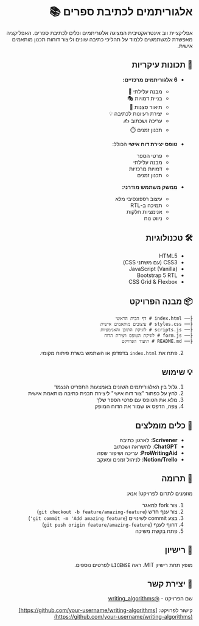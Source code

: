 <div dir="rtl">

# אלגוריתמים לכתיבת ספרים 📚

אפליקציית ווב אינטראקטיבית המציגה אלגוריתמים וכלים לכתיבת ספרים. האפליקציה מאפשרת למשתמשים ללמוד על תהליכי כתיבה שונים וליצור דוחות תכנון מותאמים אישית.

## 🌟 תכונות עיקריות

- **6 אלגוריתמים מרכזיים:**
  - מבנה עלילתי 🧩
  - בניית דמויות 🎭
  - תיאור סצנות 🌅
  - יצירת רעיונות לכתיבה 💡
  - עריכה ושכתוב ✍️
  - תכנון זמנים ⏱️

- **טופס יצירת דוח אישי** הכולל:
  - פרטי הספר
  - מבנה עלילתי
  - דמויות מרכזיות
  - תכנון זמנים

- **ממשק משתמש מודרני:**
  - עיצוב רספונסיבי מלא
  - תמיכה ב-RTL
  - אנימציות חלקות
  - ניווט נוח

## 🛠 טכנולוגיות

- HTML5
- CSS3 (עם משתני CSS)
- JavaScript (Vanilla)
- Bootstrap 5 RTL
- CSS Grid & Flexbox

## 📦 מבנה הפרויקט

```
├── index.html # דף הבית הראשי
├── styles.css # עיצובים מותאמים אישית
├── scripts.js # לוגיקת התוכן והאנימציות
├── form.js # לוגיקת הטופס ויצירת הדוח
├── README.md # תיעוד הפרויקט
```

2. פתח את `index.html` בדפדפן או השתמש בשרת פיתוח מקומי.

## 💡 שימוש

1. גלול בין האלגוריתמים השונים באמצעות התפריט הנצמד
2. לחץ על כפתור "צור דוח אישי" ליצירת תכנית כתיבה מותאמת אישית
3. מלא את הטופס עם פרטי הספר שלך
4. צפה, הדפס או שמור את הדוח המופק

## 🔧 כלים מומלצים

- **Scrivener**: לארגון כתיבה
- **ChatGPT**: להשראה ושכתוב
- **ProWritingAid**: עריכה ושיפור שפה
- **Notion/Trello**: לניהול זמנים ומעקב

## 🤝 תרומה

מוזמנים לתרום לפרויקט! אנא:

1. צור fork למאגר
2. צור ענף חדש (`git checkout -b feature/amazing-feature`)
3. בצע commit לשינויים (`git commit -m 'Add amazing feature'`)
4. דחוף לענף (`git push origin feature/amazing-feature`)
5. פתח בקשת משיכה

## 📝 רישיון

מופץ תחת רישיון MIT. ראה `LICENSE` לפרטים נוספים.

## 📧 יצירת קשר

שם הפרויקט - [@writing_algorithms](https://twitter.com/writing_algorithms)

קישור לפרויקט: [https://github.com/your-username/writing-algorithms](https://github.com/your-username/writing-algorithms)

</div>
